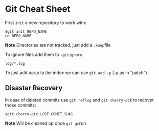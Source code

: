 # Git Cheat Sheet

First `init` a new repository to work with:

```
$git init REPO_NAME
cd REPO_NAME
```

**Note** Directories are not tracked, just add a `.keep`file

To ignore files add them to `.gitignore`:

```
log/*.log
```

To just add parts to the index we can use `git add -p` (`-p` as in "patch").

## Disaster Recovery

In case of deleted commits use `git reflog` and `git cherry-pck` to recover those commits:

```
$git cherry-pic LOST_COMIT_SHA1
```

**Note** Will be cleaned up once `git gc`run